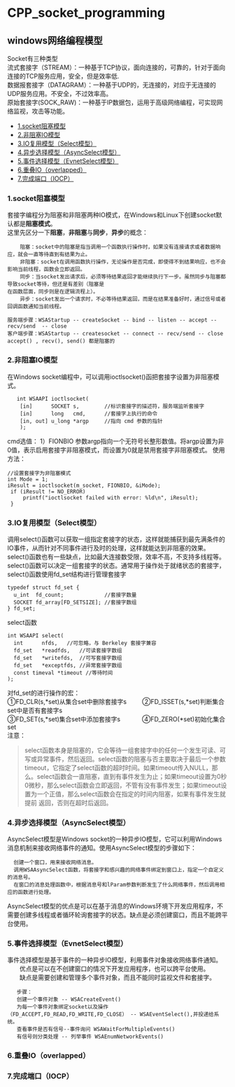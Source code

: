 # CPP_socket_programming
## windows网络编程模型
Socket有三种类型<br/>
流式套接字（STREAM）：一种基于TCP协议，面向连接的，可靠的，针对于面向连接的TCP服务应用，安全，但是效率低.<br/>
数据报套接字（DATAGRAM）：一种基于UDP的，无连接的，对应于无连接的UDP服务应用。不安全，不过效率高。<br/>
原始套接字(SOCK_RAW)：一种基于IP数据包，运用于高级网络编程，可实现网络监视，攻击等功能。<br/>

* [1.socket阻塞模型](#1-socket阻塞模型)
* [2.非阻塞IO模型](#2-非阻塞IO模型)
* [3.IO复用模型（Select模型）](#3-IO复用模型（Select模型）)
* [4.异步选择模型（AsyncSelect模型）](#4-异步选择模型（AsyncSelect模型）)
* [5.事件选择模型（EvnetSelect模型）](#5-事件选择模型（EvnetSelect模型）)
* [6.重叠IO（overlapped）](#6-重叠IO（overlapped）)
* [7.完成端口（IOCP）](#7-完成端口（IOCP）)

### 1.socket阻塞模型
套接字编程分为阻塞和非阻塞两种IO模式，在Windows和Linux下创建socket默认都是**阻塞模式**。<br/>
这里先区分一下**阻塞**，**非阻塞**与**同步**，**异步**的概念：

        阻塞：socket中的阻塞是指当调用一个函数执行操作时，如果没有连接请求或者数据响应，就会一直等待直到有结果为止。
        非阻塞：socket在调用函数执行操作，无论操作是否完成，即使得不到结果响应，也不会影响当前线程，函数会立即返回。
        同步：当socket发出请求后，必须等待结果返回才能继续执行下一步。虽然同步与阻塞都导致socket等待，但还是有差别（阻塞是
    在函数层面，同步则是在逻辑流程上）。
        异步：socket发出一个请求时，不必等待结果返回，而是在结果准备好时，通过信号或者回调函数通知当前线程。
    
    服务端步骤：WSAStartup -- createSocket -- bind -- listen -- accept -- recv/send  -- close
    客户端步骤：WSAStartup -- createsocket -- connect -- recv/send -- close
    accept() , recv(), send() 都是阻塞的


### 2.非阻塞IO模型
   在Windows socket编程中，可以调用ioctlsocket()函把套接字设置为非阻塞模式。
```
   int WSAAPI ioctlsocket(
    [in]      SOCKET s,        //标识套接字的描述符，服务端监听套接字
    [in]      long   cmd,      //套接字上执行的命令
    [in, out] u_long *argp     //指向 cmd 参数的指针
    );
   ```
   cmd选值： 1）FIONBIO 参数argp指向一个无符号长整形数值。将argp设置为非0值，表示启用套接字非阻塞模式，而设置为0就是禁用套接字非阻塞模式。
   使用方法：
   ```
   //设置套接字为非阻塞模式
   int Mode = 1;
   iResult = ioctlsocket(m_socket, FIONBIO, &iMode);
    if (iResult != NO_ERROR)
        printf("ioctlsocket failed with error: %ld\n", iResult);
    }
   ```
### 3.IO复用模型（Select模型）
调用select()函数可以获取一组指定套接字的状态，这样就能捕获到最先满条件的IO事件，从而针对不同事件进行及时的处理，这样就能达到非阻塞的效果。select()函数也有一些缺点，比如最大连接数受限，效率不高，不支持多线程等。<br/>
select()函数可以决定一组套接字的状态。通常用于操作处于就绪状态的套接字， select()函数使用fd_set结构进行管理套接字
```
typedef struct fd_set {
  u_int  fd_count;             //套接字数量
  SOCKET fd_array[FD_SETSIZE]; //套接字数组
} fd_set;
```
select函数
```
int WSAAPI select(
  int      nfds,   //可忽略，与 Berkeley 套接字兼容
  fd_set   *readfds,   //可读套接字数组
  fd_set   *writefds,  //可写套接字数组
  fd_set   *exceptfds, //异常套接字数组
  const timeval *timeout //等待时间
);
```
对fd_set的进行操作的宏：<br/>
①FD_CLR(s,*set)从集合set中删除套接字s  &emsp;&emsp; ②FD_ISSET(s,*set)判断集合set中是否有套接字s<br/>
③FD_SET(s,*set)集合set中添加套接字s    &emsp;&emsp;&emsp; ④FD_ZERO(*set)初始化集合set<br/>
注意：<br/>
>  select函数本身是阻塞的，它会等待一组套接字中的任何一个发生可读、可写或异常事件，然后返回。select函数的阻塞与否主要取决于最后一个参数timeout，它指定了select函数的超时时间。如果timeout传入NULL，那么。select函数会一直阻塞，直到有事件发生为止；如果timeout设置为0秒0微秒，那么select函数会立即返回，不管有没有事件发生；如果timeout设置为一个正值，那么select函数会在指定的时间内阻塞，如果有事件发生就提前  返回，否则在超时后返回。

### 4.异步选择模型（AsyncSelect模型）
AsyncSelect模型是Windows socket的一种异步IO模型，它可以利用Windows消息机制来接收网络事件的通知。使用AsyncSelect模型的步骤如下：

      创建一个窗口，用来接收网络消息。
      调用WSAAsyncSelect函数，将套接字和感兴趣的网络事件绑定到窗口上，指定一个自定义的消息号。
      在窗口的消息处理函数中，根据消息号和lParam参数判断发生了什么网络事件，然后调用相应的函数进行处理。
      
AsyncSelect模型的优点是可以在基于消息的Windows环境下开发应用程序，不需要创建多线程或者循环轮询套接字的状态。缺点是必须创建窗口，而且不能跨平台使用。

### 5.事件选择模型（EvnetSelect模型）
事件选择模型是基于事件的一种异步IO模型，利用事件对象接收网络事件通知。<br/>
&emsp;&emsp;优点是可以在不创建窗口的情况下开发应用程序，也可以跨平台使用。<br/>
&emsp;&emsp;缺点是需要创建和管理多个事件对象，而且不能同时监视文件和套接字。<br/>

       步骤：
       创建一个事件对象 -- WSACreateEvent()
       为每一个事件对象绑定socket以及操作（FD_ACCEPT,FD_READ,FD_WRITE,FD_CLOSE） -- WSAEventSelect(),并投递给系统。
       查看事件是否有信号--事件询问 WSAWaitForMultipleEvents()
       有信号则分类处理 -- 列举事件 WSAEnumNetworkEvents()
       
### 6.重叠IO（overlapped）
### 7.完成端口（IOCP）
